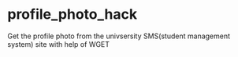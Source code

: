 # profile_photo_hack
Get the profile photo from the univsersity SMS(student management system) site with help of WGET
